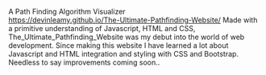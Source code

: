 A Path Finding Algorithm Visualizer <br/>
https://devinleamy.github.io/The-Ultimate-Pathfinding-Website/
Made with a primitive understanding of Javascript, HTML and CSS, The_Ultimate_Pathfinding_Website was my debut into the world of web development. Since making this website I have learned a lot about Javascript and HTML integration and styling with CSS and Bootstrap. Needless to say improvements coming soon..
